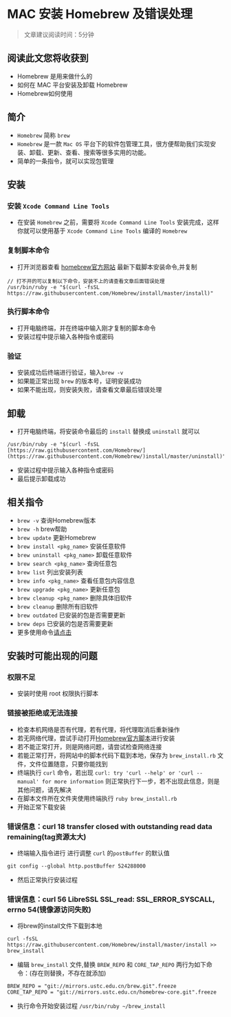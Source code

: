 # MAC 安装 Homebrew 及错误处理

> 文章建议阅读时间：5分钟

## 阅读此文您将收获到
* Homebrew 是用来做什么的
* 如何在 MAC 平台安装及卸载 Homebrew
* Homebrew如何使用

## 简介
* `Homebrew` 简称 `brew`
* `Homebrew` 是一款 `Mac OS` 平台下的软件包管理工具，很方便帮助我们实现安装、卸载、更新、查看、搜索等很多实用的功能。
* 简单的一条指令，就可以实现包管理

## 安装
### 安装  `Xcode Command Line Tools` 
* 在安装 `Homebrew` 之前，需要将 `Xcode Command Line Tools` 安装完成，这样你就可以使用基于 `Xcode Command Line Tools` 编译的 `Homebrew`

### 复制脚本命令
* 打开浏览器查看 [homebrew官方网站](https://brew.sh/) 最新下载脚本安装命令,并复制
	
```
// 打不开的可以复制以下命令，安装不上的请查看文章后面错误处理
/usr/bin/ruby -e "$(curl -fsSL https://raw.githubusercontent.com/Homebrew/install/master/install)"
```
### 执行脚本命令
* 打开电脑终端，并在终端中输入刚才复制的脚本命令
* 安装过程中提示输入各种指令或密码

### 验证
* 安装成功后终端进行验证，输入`brew -v`
* 如果能正常出现 `brew` 的版本号，证明安装成功
* 如果不能出现，则安装失败，请查看文章最后错误处理

## 卸载
* 打开电脑终端，将安装命令最后的 `install` 替换成 `uninstall` 就可以

```
/usr/bin/ruby -e "$(curl -fsSL [https://raw.githubusercontent.com/Homebrew/](https://raw.githubusercontent.com/Homebrew/)install/master/uninstall)"
```
* 安装过程中提示输入各种指令或密码
* 最后提示卸载成功

## 相关指令
* `brew -v` 查询Homebrew版本
* `brew -h`	brew帮助
* `brew update`	更新Homebrew
* `brew install <pkg_name>`	安装任意软件
* `brew uninstall <pkg_name>`	卸载任意软件
* `brew search <pkg_name>`	查询任意包
* `brew list`	列出安装列表
* `brew info <pkg_name>` 查看任意包内容信息
* `brew upgrade <pkg_name>` 更新任意包
* `brew cleanup <pkg_name>` 删除具体旧软件
* `brew cleanup` 删除所有旧软件
* `brew outdated` 已安装的包是否需要更新
* `brew deps`	已安装的包是否需要更新
* 更多使用命令[请点击]([https://docs.brew.sh/](https://docs.brew.sh/))

## 安装时可能出现的问题
### 权限不足
* 安装时使用 root 权限执行脚本

### 链接被拒绝或无法连接
* 检查本机网络是否有代理，若有代理，将代理取消后重新操作
* 若无网络代理，尝试手动打开[Homebrew官方脚本](https://raw.githubusercontent.com/Homebrew/install/master/install)进行安装
* 若不能正常打开，则是网络问题，请尝试检查网络连接
* 若能正常打开，将网站中的脚本代码下载到本地，保存为 `brew_install.rb` 文件，文件位置随意，只要你能找到
* 终端执行 `curl` 命令，若出现 `curl: try 'curl --help' or 'curl --manual' for more information` 则正常执行下一步，若不出现此信息，则是其他问题，请先解决
* 在脚本文件所在文件夹使用终端执行 `ruby brew_install.rb`
* 开始正常下载安装

### 错误信息：curl 18 transfer closed with outstanding read data remaining(tag资源太大)
* 终端输入指令进行  进行调整 `curl` 的`postBuffer` 的默认值

```
git config --global http.postBuffer 524288000
```
* 然后正常执行安装过程

### 错误信息：curl 56 LibreSSL SSL_read: SSL_ERROR_SYSCALL, errno 54(镜像源访问失败)
* 将brew的install文件下载到本地

```
curl -fsSL https://raw.githubusercontent.com/Homebrew/install/master/install >> brew_install
```
* 编辑 `brew_install` 文件,替换 `BREW_REPO` 和 `CORE_TAP_REPO` 两行为如下命令：(存在则替换，不存在就添加) 

```
BREW_REPO = "git://mirrors.ustc.edu.cn/brew.git".freeze
CORE_TAP_REPO = "git://mirrors.ustc.edu.cn/homebrew-core.git".freeze
```

* 执行命令开始安装过程 `/usr/bin/ruby ~/brew_install`
